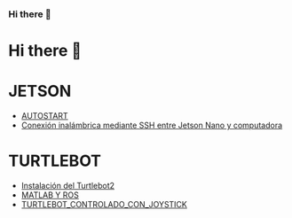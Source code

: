 ### Hi there 👋

<!--
**itzchav/itzchav** is a ✨ _special_ ✨ repository because its `README.md` (this file) appears on your GitHub profile.

Here are some ideas to get you started:

🔭 I’m currently working  ...
🌱 I’m currently learning ...
- 👯 I’m looking to collaborate on ...
- 🤔 I’m looking for help with ...
 💬 Ask me about ...
- 📫 How to reach me: ...
- 😄 Pronouns: ...
- ⚡ Fun fact: ...
-->



# Hi there 👋



# JETSON 

- [AUTOSTART](https://github.com/itzchav/AUTOSTART)
- [Conexión inalámbrica mediante SSH entre Jetson Nano y computadora](https://github.com/itzchav/SSH)



# TURTLEBOT 
- [Instalación del Turtlebot2](https://github.com/itzchav/Instalacion_Turtlebot2/blob/main/README.md)
- [MATLAB Y ROS](https://github.com/itzchav/MATLAB_Y_ROS)
- [TURTLEBOT_CONTROLADO_CON_JOYSTICK](https://github.com/itzchav/TURTLEBOT_CONTROLADO_CON_JOYSTICK)

